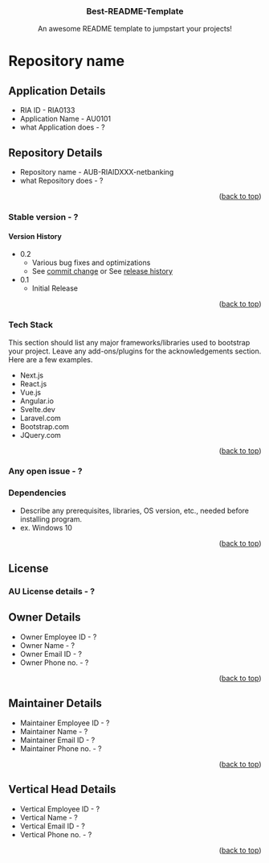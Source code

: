 <!-- PROJECT LOGO -->
<h3 align="center">Best-README-Template</h3>

  <p align="center">
    An awesome README template to jumpstart your projects!
    <br />
  
  
# Repository name

## Application Details 
  
  * RIA ID - RIA0133
  * Application Name - AU0101
  * what Application does - ?
  
## Repository Details 
  * Repository name - AUB-RIAIDXXX-netbanking
  * what Repository does - ?
  
<p align="right">(<a href="#readme-top">back to top</a>)</p>
 
###	Stable version - ?
#### Version History 
* 0.2
    * Various bug fixes and optimizations
    * See [commit change]() or See [release history]()
* 0.1
    * Initial Release
  
<p align="right">(<a href="#readme-top">back to top</a>)</p>

### Tech Stack
 
This section should list any major frameworks/libraries used to bootstrap your project. Leave any add-ons/plugins for the acknowledgements section. Here are a few examples.
  
* Next.js
* React.js
* Vue.js
* Angular.io
* Svelte.dev
* Laravel.com
* Bootstrap.com
* JQuery.com

<p align="right">(<a href="#readme-top">back to top</a>)</p>
 
### Any open issue - ?
  
### Dependencies 

* Describe any prerequisites, libraries, OS version, etc., needed before installing program.
* ex. Windows 10

<p align="right">(<a href="#readme-top">back to top</a>)</p>
  
## License 
### AU License details - ?

## Owner Details
  * Owner Employee ID - ?
  * Owner Name - ?
  * Owner Email ID - ?
  * Owner Phone no. - ?
  
  
<p align="right">(<a href="#readme-top">back to top</a>)</p>

## Maintainer Details 
  * Maintainer Employee ID - ?
  * Maintainer Name - ?
  * Maintainer Email ID - ?
  * Maintainer Phone no. - ?

<p align="right">(<a href="#readme-top">back to top</a>)</p>
  
## Vertical Head Details
  * Vertical Employee ID - ?
  * Vertical Name - ?
  * Vertical Email ID - ?
  * Vertical Phone no. - ?
  
<p align="right">(<a href="#readme-top">back to top</a>)</p>

  

  
  
  
  
  
  
  
  
  
     

    

